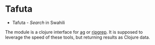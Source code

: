 # Tafuta

* Tafuta - _Search_ in Swahili

The module is a clojure interface for [ag](https://github.com/ggreer/the_silver_searcher)
or [ripgrep](https://github.com/BurntSushi/ripgrep). It is
supposed to leverage the speed of these tools, but returning results as Clojure data.

